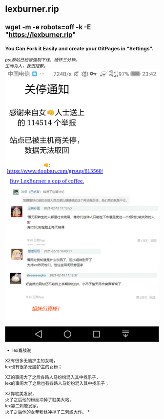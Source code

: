 # lexburner.rip

## wget -m -e robots=off -k -E "https://lexburner.rip"

### You Can Fork it Easily and create your GitPages in "Settings".

*ps:源站已经被强制下线，缅怀三分钟。*<br>
*生而为人，我很抱歉。* <br>
![生而为人，我很抱歉。](https://raw.githubusercontent.com/Xiaozhan-sb/lexburner.rip/main/assets/img/Screenshot_2021-02-10-23-42-22.png)


* lex肖战说<br>

XZ有很多无脑护主的女粉，<br>lex也有很多无脑护主的女粉；<br>

XZ的事闹大了之后各路人马纷纷混入其中找乐子，<br>lex的事闹大了之后也有各路人马纷纷混入其中找乐子；<br>

XZ靠耽美发家，<br>火了之后他的粉丝冲掉了耽美大站，<br>lex靠二刺螈发家，<br>火了之后他的女拳粉丝冲掉了二刺螈大作。 *
